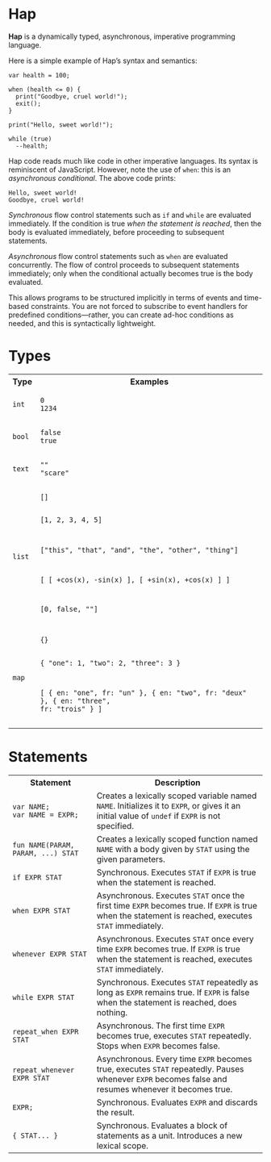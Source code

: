 # Hap

**Hap** is a dynamically typed, asynchronous, imperative programming language.

Here is a simple example of Hap&rsquo;s syntax and semantics:

```
var health = 100;

when (health <= 0) {
  print("Goodbye, cruel world!");
  exit();
}

print("Hello, sweet world!");

while (true)
  --health;
```

Hap code reads much like code in other imperative languages. Its syntax is reminiscent of JavaScript. However, note the use of `when`: this is an *asynchronous conditional*. The above code prints:

```
Hello, sweet world!
Goodbye, cruel world!
```

*Synchronous* flow control statements such as `if` and `while` are evaluated immediately. If the condition is true *when the statement is reached*, then the body is evaluated immediately, before proceeding to subsequent statements.

*Asynchronous* flow control statements such as `when` are evaluated concurrently. The flow of control proceeds to subsequent statements immediately; only when the conditional actually becomes true is the body evaluated.

This allows programs to be structured implicitly in terms of events and time-based constraints. You are not forced to subscribe to event handlers for predefined conditions&mdash;rather, you can create ad-hoc conditions as needed, and this is syntactically lightweight.

# Types

<table>
<tr><th>Type</th><th>Examples</th></tr>
<tr>
<td><code>int</code></td>
<td><pre><code>0
1234</code></pre></td>
</tr>
<tr>
<td><code>bool</code></td>
<td><pre><code>false
true</code></pre></td>
</tr>
<tr>
<td><code>text</code></td>
<td><pre><code>""
"scare"</code></pre></td>
</tr>
<tr>
<td><code>list</code></td>
<td><pre><code>[]

[1, 2, 3, 4, 5]

["this", "that", "and", "the", "other", "thing"]

[ [ +cos(x), -sin(x) ],
  [ +sin(x), +cos(x) ] ]

[0, false, ""]</code></pre></td>
</tr>
<tr>
<td><code>map</code></td>
<td><pre><code>{}

{ "one": 1, "two": 2, "three": 3 }

[ { en: "one",   fr: "un"    },
  { en: "two",   fr: "deux"  },
  { en: "three", fr: "trois" } ]</code></pre></td>
</tr>
</table>

# Statements

<table>
<tr><th>Statement</th><th>Description</th></tr>
<tr>
<td><pre><code>var NAME;
var NAME = EXPR;</code></pre></td>
<td>Creates a lexically scoped variable named <code>NAME</code>. Initializes it to <code>EXPR</code>, or gives it an initial value of <code>undef</code> if <code>EXPR</code> is not specified.</td>
</tr>
<tr>
<td><pre><code>fun NAME(PARAM, PARAM, ...) STAT</code></pre></td>
<td>Creates a lexically scoped function named <code>NAME</code> with a body given by <code>STAT</code> using the given parameters.</td>
</tr>
<tr>
<td><code>if EXPR STAT</code></td>
<td>Synchronous. Executes <code>STAT</code> if <code>EXPR</code> is true when the statement is reached.</td>
</tr>
<tr>
<td><code>when EXPR STAT</code></td>
<td>Asynchronous. Executes <code>STAT</code> once the first time <code>EXPR</code> becomes true. If <code>EXPR</code> is true when the statement is reached, executes <code>STAT</code> immediately.</td>
</tr>
<tr>
<td><code>whenever EXPR STAT</code></td>
<td>Asynchronous. Executes <code>STAT</code> once every time <code>EXPR</code> becomes true. If <code>EXPR</code> is true when the statement is reached, executes <code>STAT</code> immediately.</td>
</tr>
<tr>
<td><code>while EXPR STAT</code></td>
<td>Synchronous. Executes <code>STAT</code> repeatedly as long as <code>EXPR</code> remains true. If <code>EXPR</code> is false when the statement is reached, does nothing.</td>
</tr>
<tr>
<td><code>repeat_when EXPR STAT</code></td>
<td>Asynchronous. The first time <code>EXPR</code> becomes true, executes <code>STAT</code> repeatedly. Stops when <code>EXPR</code> becomes false.</td>
</tr>
<tr>
<td><code>repeat_whenever EXPR STAT</code></td>
<td>Asynchronous. Every time <code>EXPR</code> becomes true, executes <code>STAT</code> repeatedly. Pauses whenever <code>EXPR</code> becomes false and resumes whenever it becomes true.</td>
</tr>
<tr>
<td><code>EXPR;</code></td>
<td>Synchronous. Evaluates <code>EXPR</code> and discards the result.</td>
</tr>
<tr>
<td><code>{ STAT... }</code></td>
<td>Synchronous. Evaluates a block of statements as a unit. Introduces a new lexical scope.</td>
</tr>
</table>
